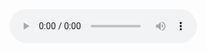 <audio controls src="http://docs.google.com/uc?export=download&id={{ include.drive-id }}#t={{include.start-time}}" preload="auto">
    <p>Your browser doesn't support HTML5 audio. Here is a <a href="https://docs.google.com/uc?export=download&id={{ include.drive-id }}#t={{include.start-time}}">link to the audio</a> instead.</p>
</audio>